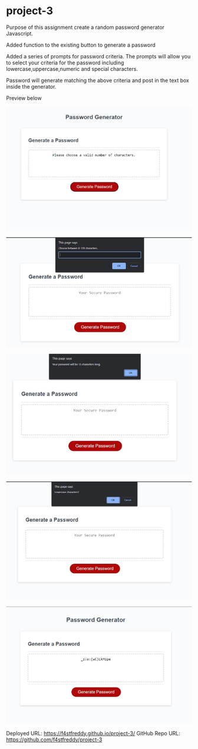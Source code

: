 # project-3

Purpose of this assignment create a random password generator Javascript. 

Added function to the existing button to generate a password

Added a series of prompts for password criteria. The prompts will allow you to select your criteria for the password including lowercase,uppercase,numeric and special characters.

Password will generate matching the above criteria and post in the text box inside the generator. 

Preview below


![](assets/Capture.JPG)

![](assets/Capture1.JPG)

![](assets/Capture2.JPG)

![](assets/Capture3.JPG)

![](assets/Capture4.JPG)



Deployed URL: https://f4stfreddy.github.io/project-3/ GitHub Repo URL: https://github.com/f4stfreddy/project-3